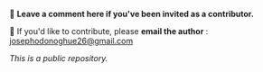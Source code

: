 💬 **Leave a comment here if you've been invited as a contributor.**

📩 If you'd like to contribute, please **email the author** : josephodonoghue26@gmail.com

_This is a public repository._

